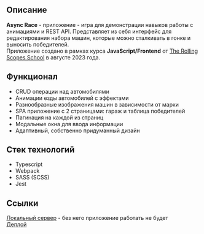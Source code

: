 ## Описание
  **Async Race** - приложение - игра для демонстрации навыков работы с анимациями и REST API. Представляет из себя интерфейс для редактирования набора машин, которые можно сталкивать в гонке и выносить победителей.<br>
  Приложение создано в рамках курса **JavaScript/Frontend** от [The Rolling Scopes School](rs.school) в августе 2023 года.
## Функционал
  - CRUD операции над автомобилями
  - Анимации езды автомобилей с эффектами
  - Разнообразные изображения машин в зависимости от марки
  - SPA приложение с 2 страницами: гараж и таблица победителей
  - Пагинация на каждой из страниц
  - Модальные окна для ввода информации
  - Адаптивный, собственно придуманный дизайн
## Стек технологий
  - Typescript
  - Webpack
  - SASS (SCSS)
  - Jest
## Ссылки
  [Локальный сервер](https://github.com/mikhama/async-race-api) - без него приложение работать не будет<br>
  [Деплой](https://quaqvagit.github.io/async-race/)